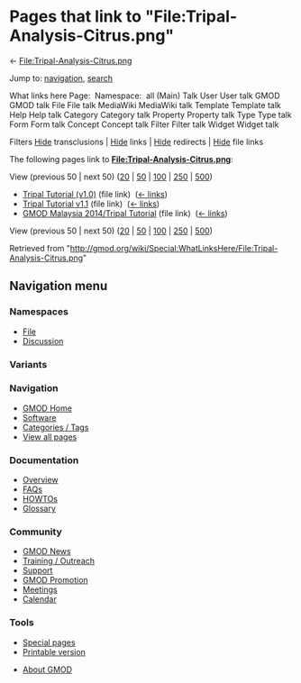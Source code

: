 <div id="mw-page-base" class="noprint">

</div>

<div id="mw-head-base" class="noprint">

</div>

<div id="content" class="mw-body" role="main">

<span id="top"></span>

<div id="mw-js-message" style="display:none;">

</div>



# <span dir="auto">Pages that link to "File:Tripal-Analysis-Citrus.png"</span>

<div id="bodyContent">

<div id="contentSub">

←
[File:Tripal-Analysis-Citrus.png](/wiki/File:Tripal-Analysis-Citrus.png "File:Tripal-Analysis-Citrus.png")

</div>

<div id="jump-to-nav" class="mw-jump">

Jump to: [navigation](#mw-navigation), [search](#p-search)

</div>

<div id="mw-content-text">

What links here Page:  Namespace:  all (Main) Talk User User talk GMOD
GMOD talk File File talk MediaWiki MediaWiki talk Template Template talk
Help Help talk Category Category talk Property Property talk Type Type
talk Form Form talk Concept Concept talk Filter Filter talk Widget
Widget talk

Filters
[Hide](/mediawiki/index.php?title=Special:WhatLinksHere/File:Tripal-Analysis-Citrus.png&hidetrans=1 "Special:WhatLinksHere/File:Tripal-Analysis-Citrus.png")
transclusions \|
[Hide](/mediawiki/index.php?title=Special:WhatLinksHere/File:Tripal-Analysis-Citrus.png&hidelinks=1 "Special:WhatLinksHere/File:Tripal-Analysis-Citrus.png")
links \|
[Hide](/mediawiki/index.php?title=Special:WhatLinksHere/File:Tripal-Analysis-Citrus.png&hideredirs=1 "Special:WhatLinksHere/File:Tripal-Analysis-Citrus.png")
redirects \|
[Hide](/mediawiki/index.php?title=Special:WhatLinksHere/File:Tripal-Analysis-Citrus.png&hideimages=1 "Special:WhatLinksHere/File:Tripal-Analysis-Citrus.png")
file links

The following pages link to
**[File:Tripal-Analysis-Citrus.png](/wiki/File:Tripal-Analysis-Citrus.png "File:Tripal-Analysis-Citrus.png")**:

View (previous 50 \| next 50)
([20](/mediawiki/index.php?title=Special:WhatLinksHere/File:Tripal-Analysis-Citrus.png&limit=20 "Special:WhatLinksHere/File:Tripal-Analysis-Citrus.png")
\|
[50](/mediawiki/index.php?title=Special:WhatLinksHere/File:Tripal-Analysis-Citrus.png&limit=50 "Special:WhatLinksHere/File:Tripal-Analysis-Citrus.png")
\|
[100](/mediawiki/index.php?title=Special:WhatLinksHere/File:Tripal-Analysis-Citrus.png&limit=100 "Special:WhatLinksHere/File:Tripal-Analysis-Citrus.png")
\|
[250](/mediawiki/index.php?title=Special:WhatLinksHere/File:Tripal-Analysis-Citrus.png&limit=250 "Special:WhatLinksHere/File:Tripal-Analysis-Citrus.png")
\|
[500](/mediawiki/index.php?title=Special:WhatLinksHere/File:Tripal-Analysis-Citrus.png&limit=500 "Special:WhatLinksHere/File:Tripal-Analysis-Citrus.png"))

- [Tripal Tutorial
  (v1.0)](/wiki/Tripal_Tutorial_(v1.0) "Tripal Tutorial (v1.0)") (file
  link) ‎ <span class="mw-whatlinkshere-tools">([←
  links](/mediawiki/index.php?title=Special:WhatLinksHere&target=Tripal+Tutorial+%28v1.0%29 "Special:WhatLinksHere"))</span>
- [Tripal Tutorial
  v1.1](/wiki/Tripal_Tutorial_v1.1 "Tripal Tutorial v1.1") (file link) ‎
  <span class="mw-whatlinkshere-tools">([←
  links](/mediawiki/index.php?title=Special:WhatLinksHere&target=Tripal+Tutorial+v1.1 "Special:WhatLinksHere"))</span>
- [GMOD Malaysia 2014/Tripal
  Tutorial](/wiki/GMOD_Malaysia_2014/Tripal_Tutorial "GMOD Malaysia 2014/Tripal Tutorial")
  (file link) ‎ <span class="mw-whatlinkshere-tools">([←
  links](/mediawiki/index.php?title=Special:WhatLinksHere&target=GMOD+Malaysia+2014%2FTripal+Tutorial "Special:WhatLinksHere"))</span>

View (previous 50 \| next 50)
([20](/mediawiki/index.php?title=Special:WhatLinksHere/File:Tripal-Analysis-Citrus.png&limit=20 "Special:WhatLinksHere/File:Tripal-Analysis-Citrus.png")
\|
[50](/mediawiki/index.php?title=Special:WhatLinksHere/File:Tripal-Analysis-Citrus.png&limit=50 "Special:WhatLinksHere/File:Tripal-Analysis-Citrus.png")
\|
[100](/mediawiki/index.php?title=Special:WhatLinksHere/File:Tripal-Analysis-Citrus.png&limit=100 "Special:WhatLinksHere/File:Tripal-Analysis-Citrus.png")
\|
[250](/mediawiki/index.php?title=Special:WhatLinksHere/File:Tripal-Analysis-Citrus.png&limit=250 "Special:WhatLinksHere/File:Tripal-Analysis-Citrus.png")
\|
[500](/mediawiki/index.php?title=Special:WhatLinksHere/File:Tripal-Analysis-Citrus.png&limit=500 "Special:WhatLinksHere/File:Tripal-Analysis-Citrus.png"))

</div>

<div class="printfooter">

Retrieved from
"<http://gmod.org/wiki/Special:WhatLinksHere/File:Tripal-Analysis-Citrus.png>"

</div>

<div id="catlinks" class="catlinks catlinks-allhidden">

</div>

<div class="visualClear">

</div>

</div>

</div>

<div id="mw-navigation">

## Navigation menu

<div id="mw-head">



<div id="left-navigation">

<div id="p-namespaces" class="vectorTabs" role="navigation"
aria-labelledby="p-namespaces-label">

### Namespaces

- <span id="ca-nstab-image"><a href="/wiki/File:Tripal-Analysis-Citrus.png" accesskey="c"
  title="View the file page [c]">File</a></span>
- <span id="ca-talk"><a
  href="/mediawiki/index.php?title=File_talk:Tripal-Analysis-Citrus.png&amp;action=edit&amp;redlink=1"
  accesskey="t"
  title="Discussion about the content page [t]">Discussion</a></span>

</div>

<div id="p-variants" class="vectorMenu emptyPortlet" role="navigation"
aria-labelledby="p-variants-label">

### 

### Variants[](#)

<div class="menu">

</div>

</div>

</div>

<div id="right-navigation">





</div>



</div>

</div>

</div>

<div id="mw-panel">

<div id="p-logo" role="banner">

<a href="/wiki/Main_Page"
style="background-image: url(http://gmod.org/images/GMOD-cogs.png);"
title="Visit the main page"></a>

</div>

<div id="p-Navigation" class="portal" role="navigation"
aria-labelledby="p-Navigation-label">

### Navigation

<div class="body">

- <span id="n-GMOD-Home">[GMOD Home](/wiki/Main_Page)</span>
- <span id="n-Software">[Software](/wiki/GMOD_Components)</span>
- <span id="n-Categories-.2F-Tags">[Categories /
  Tags](/wiki/Categories)</span>
- <span id="n-View-all-pages">[View all
  pages](/wiki/Special:AllPages)</span>

</div>

</div>

<div id="p-Documentation" class="portal" role="navigation"
aria-labelledby="p-Documentation-label">

### Documentation

<div class="body">

- <span id="n-Overview">[Overview](/wiki/Overview)</span>
- <span id="n-FAQs">[FAQs](/wiki/Category:FAQ)</span>
- <span id="n-HOWTOs">[HOWTOs](/wiki/Category:HOWTO)</span>
- <span id="n-Glossary">[Glossary](/wiki/Glossary)</span>

</div>

</div>

<div id="p-Community" class="portal" role="navigation"
aria-labelledby="p-Community-label">

### Community

<div class="body">

- <span id="n-GMOD-News">[GMOD News](/wiki/GMOD_News)</span>
- <span id="n-Training-.2F-Outreach">[Training /
  Outreach](/wiki/Training_and_Outreach)</span>
- <span id="n-Support">[Support](/wiki/Support)</span>
- <span id="n-GMOD-Promotion">[GMOD
  Promotion](/wiki/GMOD_Promotion)</span>
- <span id="n-Meetings">[Meetings](/wiki/Meetings)</span>
- <span id="n-Calendar">[Calendar](/wiki/Calendar)</span>

</div>

</div>

<div id="p-tb" class="portal" role="navigation"
aria-labelledby="p-tb-label">

### Tools

<div class="body">

- <span id="t-specialpages"><a href="/wiki/Special:SpecialPages" accesskey="q"
  title="A list of all special pages [q]">Special pages</a></span>
- <span id="t-print"><a
  href="/mediawiki/index.php?title=Special:WhatLinksHere/File:Tripal-Analysis-Citrus.png&amp;printable=yes"
  rel="alternate" accesskey="p"
  title="Printable version of this page [p]">Printable version</a></span>

</div>

</div>

</div>

</div>

<div id="footer" role="contentinfo">

- <span id="footer-places-about">[About
  GMOD](/wiki/GMOD:About "GMOD:About")</span>

<!-- -->






</div>
